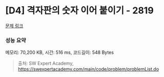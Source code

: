 # [D4] 격자판의 숫자 이어 붙이기 - 2819 

[문제 링크](https://swexpertacademy.com/main/code/problem/problemDetail.do?contestProbId=AV7I5fgqEogDFAXB) 

### 성능 요약

메모리: 70,200 KB, 시간: 516 ms, 코드길이: 548 Bytes



> 출처: SW Expert Academy, https://swexpertacademy.com/main/code/problem/problemList.do